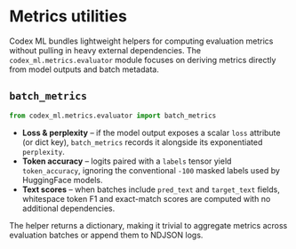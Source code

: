 # Metrics utilities

Codex ML bundles lightweight helpers for computing evaluation metrics
without pulling in heavy external dependencies.  The
`codex_ml.metrics.evaluator` module focuses on deriving metrics directly
from model outputs and batch metadata.

## `batch_metrics`

```python
from codex_ml.metrics.evaluator import batch_metrics
```

* **Loss & perplexity** – if the model output exposes a scalar `loss`
  attribute (or dict key), `batch_metrics` records it alongside its
  exponentiated `perplexity`.
* **Token accuracy** – logits paired with a `labels` tensor yield
  `token_accuracy`, ignoring the conventional `-100` masked labels used by
  HuggingFace models.
* **Text scores** – when batches include `pred_text` and `target_text`
  fields, whitespace token F1 and exact-match scores are computed with no
  additional dependencies.

The helper returns a dictionary, making it trivial to aggregate metrics
across evaluation batches or append them to NDJSON logs.
